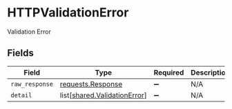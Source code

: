 # HTTPValidationError

Validation Error


## Fields

| Field                                                                                 | Type                                                                                  | Required                                                                              | Description                                                                           |
| ------------------------------------------------------------------------------------- | ------------------------------------------------------------------------------------- | ------------------------------------------------------------------------------------- | ------------------------------------------------------------------------------------- |
| `raw_response`                                                                        | [requests.Response](https://requests.readthedocs.io/en/latest/api/#requests.Response) | :heavy_minus_sign:                                                                    | N/A                                                                                   |
| `detail`                                                                              | list[[shared.ValidationError](../../models/shared/validationerror.md)]                | :heavy_minus_sign:                                                                    | N/A                                                                                   |
